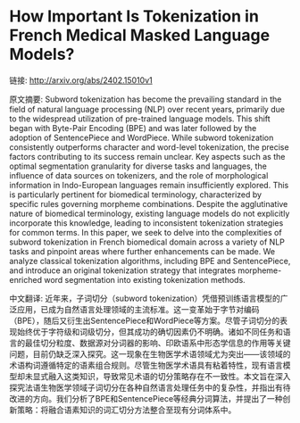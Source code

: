# How Important Is Tokenization in French Medical Masked Language Models?

链接: http://arxiv.org/abs/2402.15010v1

原文摘要:
Subword tokenization has become the prevailing standard in the field of
natural language processing (NLP) over recent years, primarily due to the
widespread utilization of pre-trained language models. This shift began with
Byte-Pair Encoding (BPE) and was later followed by the adoption of
SentencePiece and WordPiece. While subword tokenization consistently
outperforms character and word-level tokenization, the precise factors
contributing to its success remain unclear. Key aspects such as the optimal
segmentation granularity for diverse tasks and languages, the influence of data
sources on tokenizers, and the role of morphological information in
Indo-European languages remain insufficiently explored. This is particularly
pertinent for biomedical terminology, characterized by specific rules governing
morpheme combinations. Despite the agglutinative nature of biomedical
terminology, existing language models do not explicitly incorporate this
knowledge, leading to inconsistent tokenization strategies for common terms. In
this paper, we seek to delve into the complexities of subword tokenization in
French biomedical domain across a variety of NLP tasks and pinpoint areas where
further enhancements can be made. We analyze classical tokenization algorithms,
including BPE and SentencePiece, and introduce an original tokenization
strategy that integrates morpheme-enriched word segmentation into existing
tokenization methods.

中文翻译:
近年来，子词切分（subword tokenization）凭借预训练语言模型的广泛应用，已成为自然语言处理领域的主流标准。这一变革始于字节对编码（BPE），随后又衍生出SentencePiece和WordPiece等方案。尽管子词切分的表现始终优于字符级和词级切分，但其成功的确切因素仍不明确。诸如不同任务和语言的最佳切分粒度、数据源对分词器的影响、印欧语系中形态学信息的作用等关键问题，目前仍缺乏深入探究。这一现象在生物医学术语领域尤为突出——该领域的术语构词遵循特定的语素组合规则。尽管生物医学术语具有粘着特性，现有语言模型却未显式融入这类知识，导致常见术语的切分策略存在不一致性。本文旨在深入探究法语生物医学领域子词切分在各种自然语言处理任务中的复杂性，并指出有待改进的方向。我们分析了BPE和SentencePiece等经典分词算法，并提出了一种创新策略：将融合语素知识的词汇切分方法整合至现有分词体系中。
